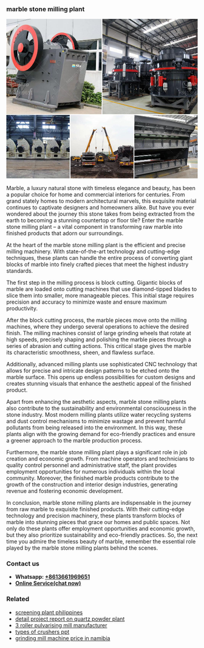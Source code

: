 <h3>marble stone milling plant</h3><img src='1708587064.jpg' alt=''><p>Marble, a luxury natural stone with timeless elegance and beauty, has been a popular choice for home and commercial interiors for centuries. From grand stately homes to modern architectural marvels, this exquisite material continues to captivate designers and homeowners alike. But have you ever wondered about the journey this stone takes from being extracted from the earth to becoming a stunning countertop or floor tile? Enter the marble stone milling plant – a vital component in transforming raw marble into finished products that adorn our surroundings.</p><p>At the heart of the marble stone milling plant is the efficient and precise milling machinery. With state-of-the-art technology and cutting-edge techniques, these plants can handle the entire process of converting giant blocks of marble into finely crafted pieces that meet the highest industry standards.</p><p>The first step in the milling process is block cutting. Gigantic blocks of marble are loaded onto cutting machines that use diamond-tipped blades to slice them into smaller, more manageable pieces. This initial stage requires precision and accuracy to minimize waste and ensure maximum productivity.</p><p>After the block cutting process, the marble pieces move onto the milling machines, where they undergo several operations to achieve the desired finish. The milling machines consist of large grinding wheels that rotate at high speeds, precisely shaping and polishing the marble pieces through a series of abrasion and cutting actions. This critical stage gives the marble its characteristic smoothness, sheen, and flawless surface.</p><p>Additionally, advanced milling plants use sophisticated CNC technology that allows for precise and intricate design patterns to be etched onto the marble surface. This opens up endless possibilities for custom designs and creates stunning visuals that enhance the aesthetic appeal of the finished product.</p><p>Apart from enhancing the aesthetic aspects, marble stone milling plants also contribute to the sustainability and environmental consciousness in the stone industry. Most modern milling plants utilize water recycling systems and dust control mechanisms to minimize wastage and prevent harmful pollutants from being released into the environment. In this way, these plants align with the growing demand for eco-friendly practices and ensure a greener approach to the marble production process.</p><p>Furthermore, the marble stone milling plant plays a significant role in job creation and economic growth. From machine operators and technicians to quality control personnel and administrative staff, the plant provides employment opportunities for numerous individuals within the local community. Moreover, the finished marble products contribute to the growth of the construction and interior design industries, generating revenue and fostering economic development.</p><p>In conclusion, marble stone milling plants are indispensable in the journey from raw marble to exquisite finished products. With their cutting-edge technology and precision machinery, these plants transform blocks of marble into stunning pieces that grace our homes and public spaces. Not only do these plants offer employment opportunities and economic growth, but they also prioritize sustainability and eco-friendly practices. So, the next time you admire the timeless beauty of marble, remember the essential role played by the marble stone milling plants behind the scenes.</p><h3>Contact us</h3><ul><li><strong>Whatsapp:&nbsp;<a href="https://wa.me/8613661969651">+8613661969651</a></strong></li><li><a href="https://swt.shibang-china.com/?git&amp;zhl&amp;marble stone milling plant"><strong>Online Service(chat now)</strong></a></li></ul><h3>Related</h3><ul><li><a href='screening plant philippines.md'>screening plant philippines</a></li><li><a href='detail project report on quartz powder plant.md'>detail project report on quartz powder plant</a></li><li><a href='3 roller pulvarising mill manufacturer.md'>3 roller pulvarising mill manufacturer</a></li><li><a href='types of crushers ppt.md'>types of crushers ppt</a></li><li><a href='grinding mill machine price in namibia.md'>grinding mill machine price in namibia</a></li></ul>